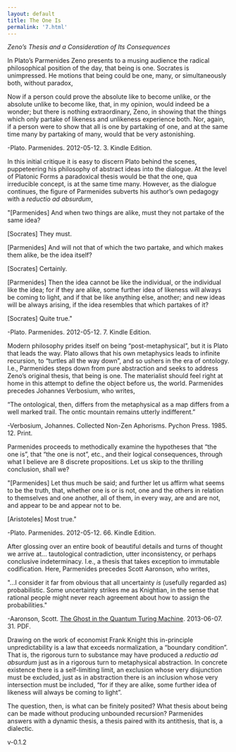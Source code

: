 ```yaml
---
layout: default
title: The One Is
permalink: '7.html'
---
```


*Zeno’s Thesis and a Consideration of Its Consequences*

In Plato’s Parmenides Zeno presents to a musing audience the radical philosophical position of the day, that being is one. Socrates is unimpressed. He motions that being could be one, many, or simultaneously both, without paradox,

Now if a person could prove the absolute like to become unlike, or the absolute unlike to become like, that, in my opinion, would indeed be a wonder; but there is nothing extraordinary, Zeno, in showing that the things which only partake of likeness and unlikeness experience both. Nor, again, if a person were to show that all is one by partaking of one, and at the same time many by partaking of many, would that be very astonishing.

-Plato. Parmenides. 2012-05-12. 3. Kindle Edition.

In this initial critique it is easy to discern Plato behind the scenes, puppeteering his philosophy of abstract ideas into the dialogue. At the level of Platonic Forms a paradoxical thesis would be that the one, qua irreducible concept, is at the same time many. However, as the dialogue continues, the figure of Parmenides subverts his author’s own pedagogy with a *reductio ad absurdum*,

"\[Parmenides\] And when two things are alike, must they not partake of the same idea?

\[Socrates\] They must.

\[Parmenides\] And will not that of which the two partake, and which makes them alike, be the idea itself?

\[Socrates\] Certainly.

\[Parmenides\] Then the idea cannot be like the individual, or the individual like the idea; for if they are alike, some further idea of likeness will always be coming to light, and if that be like anything else, another; and new ideas will be always arising, if the idea resembles that which partakes of it?

\[Socrates\] Quite true."

-Plato. Parmenides. 2012-05-12. 7. Kindle Edition.

Modern philosophy prides itself on being “post-metaphysical”, but it is Plato that leads the way. Plato allows that his own metaphysics leads to infinite recursion, to “turtles all the way down”, and so ushers in the era of ontology. I.e., Parmenides steps down from pure abstraction and seeks to address Zeno’s original thesis, that being is one. The materialist should feel right at home in this attempt to define the object before us, the world. Parmenides precedes Johannes Verbosium, who writes,

“The ontological, then, differs from the metaphysical as a map differs from a well marked trail. The ontic mountain remains utterly indifferent.”

-Verbosium, Johannes. Collected Non-Zen Aphorisms. Pychon Press. 1985. 12. Print.

Parmenides proceeds to methodically examine the hypotheses that “the one is”, that “the one is not”, etc., and their logical consequences, through what I believe are 8 discrete propositions. Let us skip to the thrilling conclusion, shall we?

"\[Parmenides\] Let thus much be said; and further let us affirm what seems to be the truth, that, whether one is or is not, one and the others in relation to themselves and one another, all of them, in every way, are and are not, and appear to be and appear not to be.

\[Aristoteles\] Most true."

-Plato. Parmenides. 2012-05-12. 66. Kindle Edition.

After glossing over an entire book of beautiful details and turns of thought we arrive at... tautological contradiction, utter inconsistency, or perhaps conclusive indeterminacy. I.e., a thesis that takes exception to immutable codification. Here, Parmenides precedes Scott Aaronson, who writes,

"...I consider it far from obvious that all uncertainty *is* (usefully regarded as) probabilistic. Some uncertainty strikes me as Knightian, in the sense that rational people might never reach agreement about how to assign the probabilities."

-Aaronson, Scott. [The Ghost in the Quantum Turing Machine](http://arxiv.org/abs/1306.0159). 2013-06-07. 31. PDF.

Drawing on the work of economist Frank Knight this in-principle unpredictability is a law that exceeds normalization, a “boundary condition”. That is, the rigorous turn to substance may have produced a *reductio ad absurdum* just as in a rigorous turn to metaphysical abstraction. In concrete existence there is a self-limiting limit, an exclusion whose very disjunction must be excluded, just as in abstraction there is an inclusion whose very intersection must be included, “for if they are alike, some further idea of likeness will always be coming to light”.

The question, then, is what can be finitely posited? What thesis about being can be made without producing unbounded recursion? Parmenides answers with a dynamic thesis, a thesis paired with its antithesis, that is, a dialectic.

v-0.1.2
